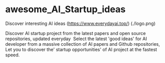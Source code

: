 # awesome_AI_Startup_ideas

Discover interesting AI ideas
(https://www.everydayai.top/)
(./logo.png)

Discover AI startup project from the latest papers and open source repositories, updated everyday
﻿
Select the latest 'good ideas' for AI developer from a massive collection of AI papers and Github repositories, 
﻿
Let you to discover the' startup opportunities' of AI project at the fastest speed.
